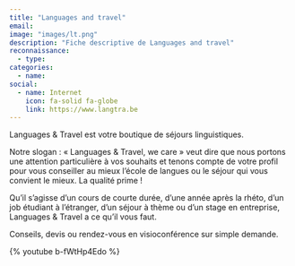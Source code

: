 ```yaml
---
title: "Languages and travel"
email: 
image: "images/lt.png"
description: "Fiche descriptive de Languages and travel"
reconnaissance:
  - type: 
categories: 
  - name: 
social:
  - name: Internet
    icon: fa-solid fa-globe
    link: https://www.langtra.be
---
```

Languages & Travel est votre boutique de séjours linguistiques.

Notre slogan : « Languages & Travel, we care » veut dire que nous portons une attention particulière à vos souhaits et tenons compte de votre profil pour vous conseiller au mieux l’école de langues ou le séjour qui vous convient le mieux. La qualité prime !

Qu’il s’agisse d’un cours de courte durée, d’une année après la rhéto, d’un job étudiant à l’étranger, d’un séjour à thème ou d’un stage en entreprise, Languages & Travel a ce qu’il vous faut.

Conseils, devis ou rendez-vous en visioconférence sur simple demande.

{% youtube b-fWtHp4Edo %}
